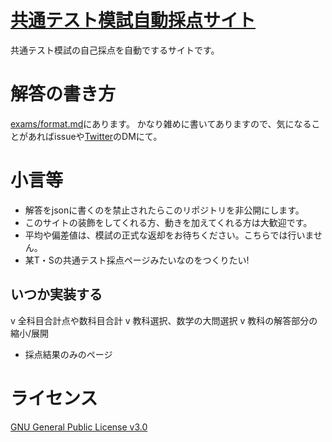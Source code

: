 # [共通テスト模試自動採点サイト](https://kyoute-scoring.github.io/kyoute_moshi_auto_scoring/)
共通テスト模試の自己採点を自動でするサイトです。

# 解答の書き方
[exams/format.md](https://github.com/kyoute-scoring/kyoute_moshi_auto_scoring/blob/main/exams/format.md)にあります。
かなり雑めに書いてありますので、気になることがあればissueや[Twitter](https://twitter.com/ocha_shiwata?mx=1)のDMにて。

# 小言等
* 解答をjsonに書くのを禁止されたらこのリポジトリを非公開にします。
* このサイトの装飾をしてくれる方、動きを加えてくれる方は大歓迎です。
* 平均や偏差値は、模試の正式な返却をお待ちください。こちらでは行いません。
* 某T・Sの共通テスト採点ページみたいなのをつくりたい!
## いつか実装する
v 全科目合計点や数科目合計
v 教科選択、数学の大問選択
v 教科の解答部分の縮小/展開
* 採点結果のみのページ

# ライセンス
[GNU General Public License v3.0](https://choosealicense.com/licenses/gpl-3.0/)
